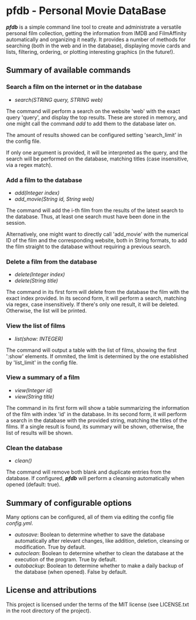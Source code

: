 # pfdb - Personal Movie DataBase
***pfdb*** is a simple command line tool to create and administrate a versatile personal film collection, getting the information from IMDB and FilmAffinity automatically and organizing it neatly. It provides a number of methods for searching (both in the web and in the database), displaying movie cards and lists, filtering, ordering, or plotting interesting graphics (in the future!).

## Summary of available commands

### Search a film on the internet or in the database
- *search(STRING query, STRING web)*

The command will perform a search on the website 'web' with the exact query 'query', and display the top results. These are stored in memory, and one might call the command *add* to add them to the database later on.

The amount of results showed can be configured setting 'search_limit' in the config file.

If only one argument is provided, it will be interpreted as the query, and the search will be performed on the database, matching titles (case insensitive, via a regex match).

### Add a film to the database
- *add(Integer index)*
- *add_movie(String id, String web)*

The command will add the i-th film from the results of the latest search to the database. Thus, at least one search must have been done in the session.

Alternatively, one might want to directly call 'add_movie' with the numerical ID of the film and the corresponding website, both in String formats, to add the film straight to the database without requiring a previous search.

### Delete a film from the database
- *delete(Integer index)*
- *delete(String title)*

The command in its first form will delete from the database the film with the exact index provided. In its second form, it will perform a search, matching via regex, case insensitively. If there's only one result, it will be deleted. Otherwise, the list will be printed.

### View the list of films
- *list(show: INTEGER)*

The command will output a table with the list of films, showing the first ':show' elements. If ommited, the limit is determined by the one established by 'list_limit' in the config file.

### View a summary of a film
- *view(Integer id)*
- *view(String title)*

The command in its first form will show a table summarizing the information of the film with index 'id' in the database. In its second form, it will perform a search in the database with the provided string, matching the titles of the films. If a single result is found, its summary will be shown, otherwise, the list of results will be shown.

### Clean the database
- *clean()*

The command will remove both blank and duplicate entries from the database. If configured, ***pfdb*** will perform a cleansing automatically when opened (default: true).

## Summary of configurable options
Many options can be configured, all of them via editing the config file *config.yml*.

- *autosave*: Boolean to determine whether to save the database automatically after relevant changes, like addition, deletion, cleansing or modification. True by default.
- *autoclean*: Boolean to determine whether to clean the database at the execution of the program. True by default.
- *autobackup*: Boolean to determine whether to make a daily backup of the database (when opened). False by default.

## License and attributions
This project is licensed under the terms of the MIT license (see LICENSE.txt in the root directory of the project).
